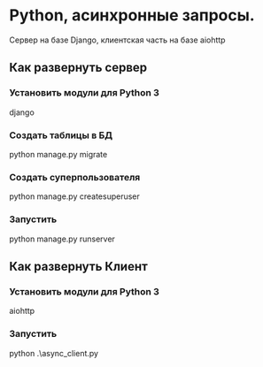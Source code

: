 # Python, асинхронные запросы.

Сервер на базе Django, клиентская часть на базе aiohttp

## Как развернуть сервер


### Установить модули для Python 3

django
### Создать таблицы в БД

python manage.py migrate

### Создать суперпользователя

python manage.py createsuperuser

### Запустить

python manage.py runserver


## Как развернуть Клиент

### Установить модули для Python 3

aiohttp

### Запустить

python .\async_client.py